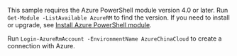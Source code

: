 This sample requires the Azure PowerShell module version 4.0 or later. Run ` Get-Module -ListAvailable AzureRM` to find the version. If you need to install or upgrade, see [Install Azure PowerShell module](../articles/powershell-install-configure.md). 

Run `Login-AzureRmAccount -EnvironmentName AzureChinaCloud` to create a connection with Azure. 

